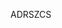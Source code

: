 <!--
---
name: ADRSZCS
class: board
type: other
formfactor: pHAT
manufacturer: BitTradeOne
description: ''
url: ''
github: https://github.com/bit-trade-one/RasPi-Zero-One-Series/tree/master/5th/ADRSZCS_Color_Sensor
buy: ''
image: 'adrszcs.png'
pincount: 40
eeprom: no
power:
  '1':
  '2':
ground:
  '6':
  '9':
  '14':
  '20':
  '25':
  '30':
  '34':
  '39':
pin:
  '3':
    mode: i2c
  '5':
    mode: i2c
  '31':
    name: ShutDownSW
    mode: input
    active: low
  '37':
    name: StatusLED
    mode: output
    active: high
i2c:
  '0x00':
    name: device display name
    device: chip name
-->
ADRSZCS
